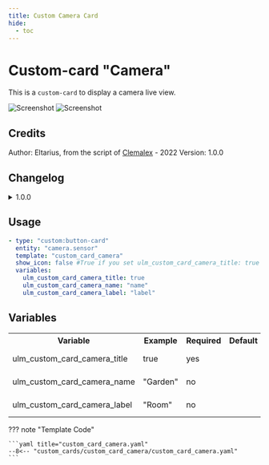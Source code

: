 ```yaml
---
title: Custom Camera Card
hide:
  - toc
---
```

<!-- markdownlint-disable MD046 -->

# Custom-card "Camera"

This is a `custom-card` to display a camera live view.

![Screenshot](../../docs/assets/img/screenshot_custom_camera1.png)
![Screenshot](../../docs/assets/img/screenshot_custom_camera2.png)

## Credits

Author: Eltarius, from the script of [Clemalex](https://forum.hacf.fr/t/dashboard-minimalist/5507/183?u=clemalex) - 2022
Version: 1.0.0

## Changelog

<details>
<summary>1.0.0</summary>
Initial release.
</details>

## Usage

```yaml
- type: "custom:button-card"
  entity: "camera.sensor"
  template: "custom_card_camera"
  show_icon: false #True if you set ulm_custom_card_camera_title: true
  variables:
    ulm_custom_card_camera_title: true
    ulm_custom_card_camera_name: "name"
    ulm_custom_card_camera_label: "label"
```

## Variables

<table>
<tr>
<th>Variable</th>
<th>Example</th>
<th>Required</th>
<th>Default</th>
<th>Explanation</th>
</tr>
<tr>
<td>ulm_custom_card_camera_title</td>
<td>true</td>
<td>yes</td>
<td></td>
<td>If you want header card</td>
</tr>
<tr>
<td>ulm_custom_card_camera_name</td>
<td>"Garden"</td>
<td>no</td>
<td></td>
<td>Name of your choice</td>
</tr>
<tr>
<td>ulm_custom_card_camera_label</td>
<td>"Room"</td>
<td>no</td>
<td></td>
<td>Label of your choice</td>
</tr>
</table>

??? note "Template Code"

    ```yaml title="custom_card_camera.yaml"
    --8<-- "custom_cards/custom_card_camera/custom_card_camera.yaml"
    ```
